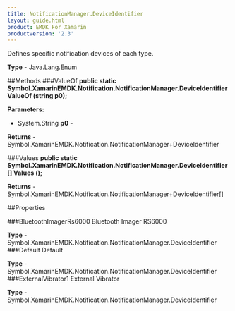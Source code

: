 ```yaml
---
title: NotificationManager.DeviceIdentifier
layout: guide.html 
product: EMDK For Xamarin 
productversion: '2.3' 
---
```

Defines specific notification devices of each type.

**Type** - Java.Lang.Enum

##Methods
###ValueOf
**public static Symbol.XamarinEMDK.Notification.NotificationManager.DeviceIdentifier ValueOf (string p0);**


        

**Parameters:** 

* System.String **p0** - 
        

**Returns** - Symbol.XamarinEMDK.Notification.NotificationManager+DeviceIdentifier

###Values
**public static Symbol.XamarinEMDK.Notification.NotificationManager.DeviceIdentifier[] Values ();**


        


**Returns** - Symbol.XamarinEMDK.Notification.NotificationManager+DeviceIdentifier[]

##Properties

###BluetoothImagerRs6000
Bluetooth Imager RS6000

**Type** - Symbol.XamarinEMDK.Notification.NotificationManager.DeviceIdentifier
###Default
Default

**Type** - Symbol.XamarinEMDK.Notification.NotificationManager.DeviceIdentifier
###ExternalVibrator1
External Vibrator

**Type** - Symbol.XamarinEMDK.Notification.NotificationManager.DeviceIdentifier


